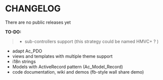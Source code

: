 CHANGELOG
====
There are no public releases yet

**TO-DO:**
>* sub-controllers support (this strategy could be named HMVC+ ? )
* adapt Ac_PDO
* views and templates with multiple theme support
* i18n strings
* Models with ActiveRecord pattern (Ac_Model_Record)
* code documentation, wiki and demos (fb-style wall share demo)